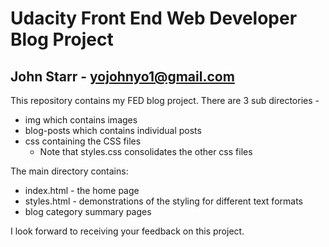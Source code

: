 # Udacity Front End Web Developer Blog Project
## John Starr - yojohnyo1@gmail.com

This repository contains my FED blog project.
There are 3 sub directories -
   - img which contains images
   - blog-posts which contains individual posts
   - css containing the CSS files
      - Note that styles.css consolidates the other css files
   
The main directory contains:
   - index.html - the home page
   - styles.html - demonstrations of the styling for different text formats
   - blog category summary pages
   
I look forward to receiving your feedback on this project.
   